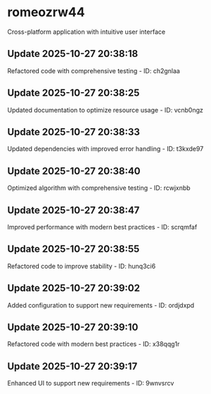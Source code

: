 # romeozrw44
Cross-platform application with intuitive user interface

## Update 2025-10-27 20:38:18
Refactored code with comprehensive testing - ID: ch2gnlaa


## Update 2025-10-27 20:38:25
Updated documentation to optimize resource usage - ID: vcnb0ngz


## Update 2025-10-27 20:38:33
Updated dependencies with improved error handling - ID: t3kxde97


## Update 2025-10-27 20:38:40
Optimized algorithm with comprehensive testing - ID: rcwjxnbb


## Update 2025-10-27 20:38:47
Improved performance with modern best practices - ID: scrqmfaf


## Update 2025-10-27 20:38:55
Refactored code to improve stability - ID: hunq3ci6


## Update 2025-10-27 20:39:02
Added configuration to support new requirements - ID: ordjdxpd


## Update 2025-10-27 20:39:10
Refactored code with modern best practices - ID: x38qqg1r


## Update 2025-10-27 20:39:17
Enhanced UI to support new requirements - ID: 9wnvsrcv

